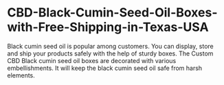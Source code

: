 # CBD-Black-Cumin-Seed-Oil-Boxes-with-Free-Shipping-in-Texas-USA
Black cumin seed oil is popular among customers. You can display, store and ship your products safely with the help of sturdy boxes. The Custom CBD Black cumin seed oil boxes are decorated with various embellishments. It will keep the black cumin seed oil safe from harsh elements.
